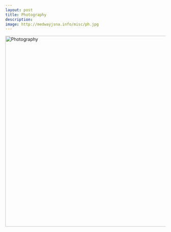 ```yaml
---
layout: post
title: Photography
description: 
image: http://medwayjsna.info/misc/ph.jpg
---
```



<img src="http://medwayjsna.info/misc/ph.jpg" alt="Photography" width="600" />

